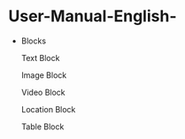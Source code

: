 # User-Manual-English-
- Blocks

  Text Block

  Image Block

  Video Block

  Location Block

  Table Block 
